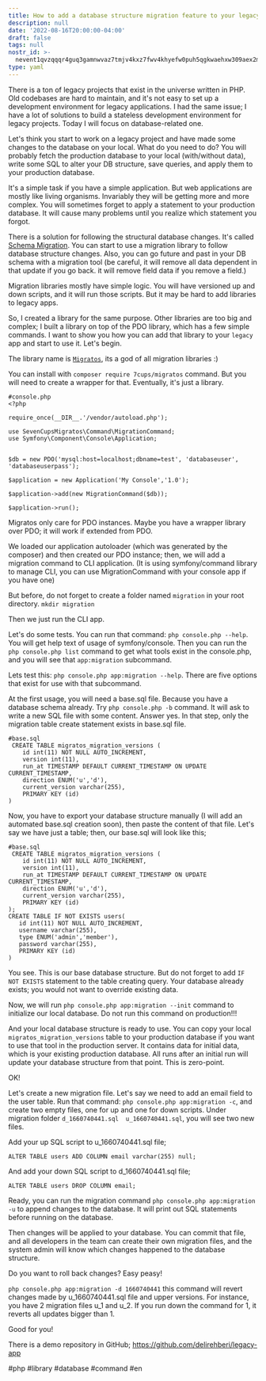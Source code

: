 ```yaml
---
title: How to add a database structure migration feature to your legacy php projects
description: null
date: '2022-08-16T20:00:00-04:00'
draft: false
tags: null
nostr_id: >-
  nevent1qvzqqqr4guq3gamnwvaz7tmjv4kxz7fwv4khyefw0puh5qgkwaehxw309aex2mrp0yhxummnw3ezucnpdejqz9rhwden5te0wfjkccte9ejxzmt4wvhxjmcprpmhxue69uhhyetvv9ujuumwdae8gtnnda3kjctvqyxhwumn8ghj7mn0wvhxcmmvqyt8wumn8ghj7un9d3shjtnswf5k6ctv9ehx2aqppamhxue69uhkummnw3ezumt0d5q3vamnwvaz7tmjv4kxz7fwdehhxtnnda3kjctvqyd8wumn8ghj7ctjw35kxmr9wvhxcctev4erxtnwv4mhxqg7waehxw309akkcuewv94kgetwd9azuetyw5h8gu30dehhxarjqqsyd95e0x3vhtsdxk7rxz7rdhfwafp7e96tgprq6kgxhqwg6chuz0qxkuhw4
type: yaml
---
```



There is a ton of legacy projects that exist in the universe written in PHP. Old codebases are hard to maintain, and it's not easy to set up a development environment for legacy applications. I had the same issue; I have a lot of solutions to build a stateless development environment for legacy projects. Today I will focus on database-related one. 

<!--more-->
Let's think you start to work on a legacy project and have made some changes to the database on your local. What do you need to do? You will probably fetch the production database to your local (with/without data), write some SQL to alter your DB structure, save queries, and apply them to your production database. 

It's a simple task if you have a simple application. But web applications are mostly like living organisms. Invariably they will be getting more and more complex. You will sometimes forget to apply a statement to your production database. It will cause many problems until you realize which statement you forgot. 

There is a solution for following the structural database changes. It's called [Schema Migration](https://en.wikipedia.org/wiki/Schema_migration). You can start to use a migration library to follow database structure changes. Also, you can go future and past in your DB schema with a migration tool (be careful, it will remove all data dependent in that update if you go back. it will remove field data if you remove a field.)

Migration libraries mostly have simple logic. You will have versioned up and down scripts, and it will run those scripts. But it may be hard to add libraries to legacy apps. 

So, I created a library for the same purpose. Other libraries are too big and complex; I built a library on top of the PDO library, which has a few simple commands. I want to show you how you can add that library to your `legacy` app and start to use it. 
Let's begin.

The library name is [`Migratos`](https://github.com/7Cups/migratos), its a god of all migration libraries :)

You can install with `composer require 7cups/migratos` command. But you will need to create a wrapper for that. Eventually, it's just a library. 

```
#console.php
<?php

require_once(__DIR__.'/vendor/autoload.php');

use SevenCupsMigratos\Command\MigrationCommand;
use Symfony\Component\Console\Application;
 

$db = new PDO('mysql:host=localhost;dbname=test', 'databaseuser', 'databaseuserpass'); 

$application = new Application('My Console','1.0');

$application->add(new MigrationCommand($db)); 

$application->run();
```

Migratos only care for PDO instances. Maybe you have a wrapper library over PDO; it will work if extended from PDO. 

We loaded our application autoloader (which was generated by the composer) and then created our PDO instance; then, we will add a migration command to CLI application. (It is using symfony/command library to manage CLI, you can use MigrationCommand with your console app if you have one)

But before, do not forget to create a folder named `migration` in your root directory. `mkdir migration`

Then we just run the CLI app. 

Let's do some tests. You can run that command: `php console.php --help`. 
You will get help text of usage of symfony/console. Then you can run the `php console.php list` command to get what tools exist in the console.php, and you will see that `app:migration` subcommand.

Lets test this: `php console.php app:migration --help`. There are five options that exist for use with that subcommand. 

At the first usage, you will need a base.sql file. Because you have a database schema already. Try `php console.php -b` command. It will ask to write a new SQL file with some content. Answer yes. In that step, only the migration table create statement exists in base.sql file.

```
#base.sql
 CREATE TABLE migratos_migration_versions (
    id int(11) NOT NULL AUTO_INCREMENT,
    version int(11),
    run_at TIMESTAMP DEFAULT CURRENT_TIMESTAMP ON UPDATE CURRENT_TIMESTAMP,
    direction ENUM('u','d'),
    current_version varchar(255),
    PRIMARY KEY (id)
)
```

Now, you have to export your database structure manually (I will add an automated base.sql creation soon), then paste the content of that file. Let's say we have just a table; then, our base.sql will look like this;

```
#base.sql
 CREATE TABLE migratos_migration_versions (
    id int(11) NOT NULL AUTO_INCREMENT,
    version int(11),
    run_at TIMESTAMP DEFAULT CURRENT_TIMESTAMP ON UPDATE CURRENT_TIMESTAMP,
    direction ENUM('u','d'),
    current_version varchar(255),
    PRIMARY KEY (id)
);
CREATE TABLE IF NOT EXISTS users(
   id int(11) NOT NULL AUTO_INCREMENT,
   username varchar(255),
   type ENUM('admin','member'),
   password varchar(255),
   PRIMARY KEY (id)
)

```
You see. This is our base database structure. But do not forget to add `IF NOT EXISTS` statement to the table creating query. Your database already exists; you would not want to override existing data. 

Now, we will run `php console.php app:migration --init` command to initialize our local database. Do not run this command on production!!!

And your local database structure is ready to use. You can copy your local `migratos_migration_versions` table to your production database if you want to use that tool in the production server. It contains data for initial data, which is your existing production database. All runs after an initial run will update your database structure from that point. This is zero-point. 

OK!

Let's create a new migration file. Let's say we need to add an email field to the user table. Run that command: `php console.php app:migration -c`, and create two empty files, one for up and one for down scripts. Under migration folder `d_1660740441.sql  u_1660740441.sql`, you will see two new files. 

Add your up SQL script to u_1660740441.sql file;

```
ALTER TABLE users ADD COLUMN email varchar(255) null;
```

And add your down SQL script to d_1660740441.sql file;

```
ALTER TABLE users DROP COLUMN email;
```

Ready, you can run the migration command `php console.php app:migration -u` to append changes to the database. It will print out SQL statements before running on the database. 

Then changes will be applied to your database. You can commit that file, and all developers in the team can create their own migration files, and the system admin will know which changes happened to the database structure. 

Do you want to roll back changes? Easy peasy!

`php console.php app:migration -d 1660740441`  this command will revert changes made by u_1660740441.sql file and upper versions. For instance, you have 2 migration files u_1 and u_2. If you run down the command for 1, it reverts all updates bigger than 1. 

Good for you!

There is a demo repository in GitHub; https://github.com/delirehberi/legacy-app

#php #library #database #command #en
